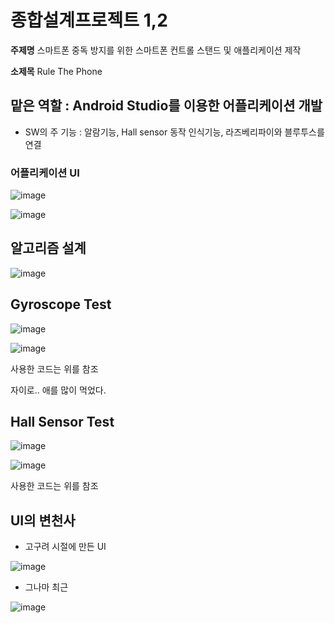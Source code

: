 # 종합설계프로젝트 1,2

**주제명**  스마트폰 중독 방지를 위한 스마트폰 컨트롤 스탠드 및 애플리케이션 제작

**소제목** Rule The Phone


## 맡은 역할 :  Android Studio를 이용한 어플리케이션 개발

- SW의 주 기능 : 알람기능, Hall sensor 동작 인식기능, 라즈베리파이와 블루투스를 연결

### 어플리케이션 UI

![image](https://user-images.githubusercontent.com/45071833/102364835-3e07bb00-3ffa-11eb-831c-816015c48ab3.png)

![image](https://user-images.githubusercontent.com/45071833/102364843-4102ab80-3ffa-11eb-856f-a3149ad0322b.png)

## 알고리즘 설계

![image](https://user-images.githubusercontent.com/45071833/102365737-398fd200-3ffb-11eb-83f5-49a5b86e84b9.png)

## Gyroscope Test

![image](https://user-images.githubusercontent.com/45071833/102366579-29c4bd80-3ffc-11eb-8f58-89d3d90396ff.png)

![image](https://user-images.githubusercontent.com/45071833/102366540-20d3ec00-3ffc-11eb-862e-e7eef99f5569.png)


사용한 코드는 위를 참조

자이로.. 애를 많이 먹었다.

## Hall Sensor Test

![image](https://user-images.githubusercontent.com/45071833/102366123-9be8d280-3ffb-11eb-8093-072124f688c8.png)

![image](https://user-images.githubusercontent.com/45071833/102366449-026df080-3ffc-11eb-9e92-5a0cd17dc069.png)

사용한 코드는 위를 참조

## UI의 변천사

- 고구려 시절에 만든 UI

![image](https://user-images.githubusercontent.com/45071833/102367259-e6b71a00-3ffc-11eb-8dfa-98ef3d7d8fe2.png)

- 그나마 최근

![image](https://user-images.githubusercontent.com/45071833/102366818-6abcd200-3ffc-11eb-92e4-bbceea3ba9ec.png)



